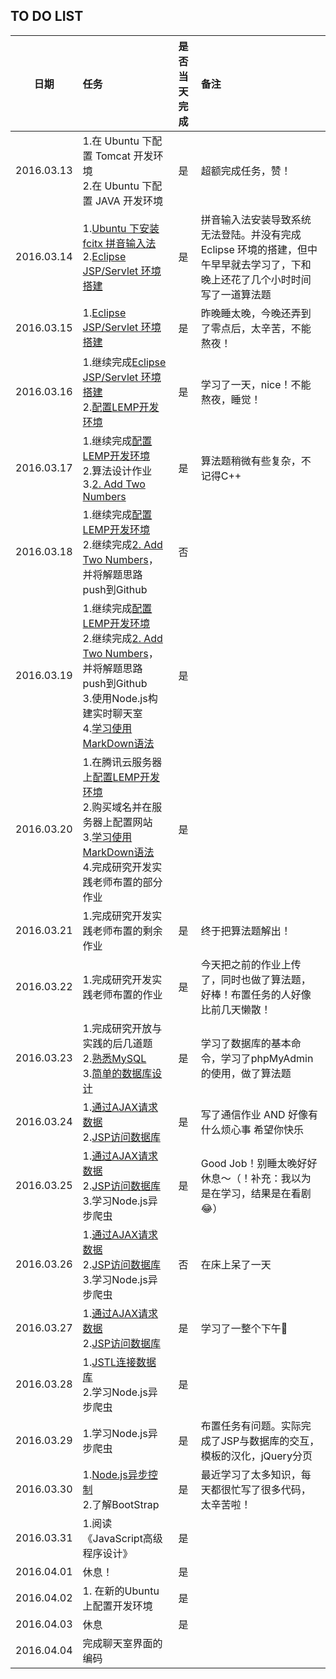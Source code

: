 ## TO DO LIST 

| 日期 | 任务 | 是否当天完成 | 备注 |
|:---:|:---|:---:|:---|
| 2016.03.13 | 1.在 Ubuntu 下配置 Tomcat 开发环境<br/>2.在 Ubuntu 下配置 JAVA 开发环境 | 是 |超额完成任务，赞！ |
| 2016.03.14 | 1.[Ubuntu 下安装 fcitx 拼音输入法](./linux/how-to-install-fcitx-on-ubuntu.md)<br/>2.[Eclipse JSP/Servlet 环境搭建](./java/lesson0/install-eclipse-jsp-servlet-develop-environment.md)|是|拼音输入法安装导致系统无法登陆。并没有完成 Eclipse 环境的搭建，但中午早早就去学习了，下和晚上还花了几个小时时间写了一道算法题|
| 2016.03.15 | 1.[Eclipse JSP/Servlet 环境搭建](./java/lesson0/install-eclipse-jsp-servlet-develop-environment.md)|是|昨晚睡太晚，今晚还弄到了零点后，太辛苦，不能熬夜！|
| 2016.03.16 | 1.继续完成[Eclipse JSP/Servlet 环境搭建](./java/lesson0/install-eclipse-jsp-servlet-develop-environment.md)<br/>2.[配置LEMP开发环境](./linux/install-php-mysql-nginx-stack-on-ubuntu.md)|是|学习了一天，nice！不能熬夜，睡觉！|
| 2016.03.17 | 1.继续完成[配置LEMP开发环境](./linux/install-php-mysql-nginx-stack-on-ubuntu.md)<br/>2.算法设计作业<br/>3.[2. Add Two Numbers](https://leetcode.com/problems/add-two-numbers/)|是|算法题稍微有些复杂，不记得C++|
| 2016.03.18 | 1.继续完成[配置LEMP开发环境](./linux/install-php-mysql-nginx-stack-on-ubuntu.md)<br/>2.继续完成[2. Add Two Numbers](https://leetcode.com/problems/add-two-numbers/)，并将解题思路push到Github<br/>|否||
| 2016.03.19 | 1.继续完成[配置LEMP开发环境](./linux/install-php-mysql-nginx-stack-on-ubuntu.md)<br/>2.继续完成[2. Add Two Numbers](https://leetcode.com/problems/add-two-numbers/)，并将解题思路push到Github<br/>3.使用Node.js构建实时聊天室<br/>4.[学习使用MarkDown语法](./pages/markdown.md)|是||
| 2016.03.20 | 1.在腾讯云服务器上[配置LEMP开发环境](./linux/install-php-mysql-nginx-stack-on-ubuntu.md)<br/>2.购买域名并在服务器上配置网站<br/>3.[学习使用MarkDown语法](./pages/markdown.md)<br/>4.完成研究开发实践老师布置的部分作业|是||
| 2016.03.21 | 1.完成研究开发实践老师布置的剩余作业|是|终于把算法题解出！|
| 2016.03.22 | 1.完成研究开发实践老师布置的作业|是|今天把之前的作业上传了，同时也做了算法题，好棒！布置任务的人好像比前几天懒散！|
| 2016.03.23 | 1.完成研究开放与实践的后几道题<br/>2.[熟悉MySQL](./java/lesson2/how-to-use-mysql.md)<br/>3.[简单的数据库设计](./java/lesson2/create-user-table.md) |是|学习了数据库的基本命令，学习了phpMyAdmin的使用，做了算法题|
| 2016.03.24 | 1.[通过AJAX请求数据](./java/lesson1/use-ajax-get-json.md)<br/>2.[JSP访问数据库](./java/lesson1/jsp-mysql.md) |是|写了通信作业 AND 好像有什么烦心事 希望你快乐|
| 2016.03.25 | 1.[通过AJAX请求数据](./java/lesson1/use-ajax-get-json.md)<br/>2.[JSP访问数据库](./java/lesson1/jsp-mysql.md) <br/>3.学习Node.js异步爬虫|是|Good Job！别睡太晚好好休息～（！补充：我以为是在学习，结果是在看剧😂）|
| 2016.03.26 | 1.[通过AJAX请求数据](./java/lesson1/use-ajax-get-json.md)<br/>2.[JSP访问数据库](./java/lesson1/jsp-mysql.md) <br/>3.学习Node.js异步爬虫|否|在床上呆了一天|
| 2016.03.27 | 1.[通过AJAX请求数据](./java/lesson1/use-ajax-get-json.md)<br/>2.[JSP访问数据库](./java/lesson1/jsp-mysql.md)|是|学习了一整个下午👏|
| 2016.03.28 | 1.[JSTL连接数据库](./java/lesson1/third-week-homework.md)<br/>2.学习Node.js异步爬虫|是||
| 2016.03.29 | 1.学习Node.js异步爬虫|是|布置任务有问题。实际完成了JSP与数据库的交互，模板的汉化，jQuery分页|
| 2016.03.30| 1.[Node.js异步控制](./node.js/05.使用eventproxy控制并发)<br/>2.了解BootStrap|是|最近学习了太多知识，每天都很忙写了很多代码，太辛苦啦！|
| 2016.03.31| 1.阅读《JavaScript高级程序设计》|是||
| 2016.04.01|休息！|是||
| 2016.04.02|1. 在新的Ubuntu上配置开发环境|是||
| 2016.04.03|休息|是||
| 2016.04.04|完成聊天室界面的编码|||

